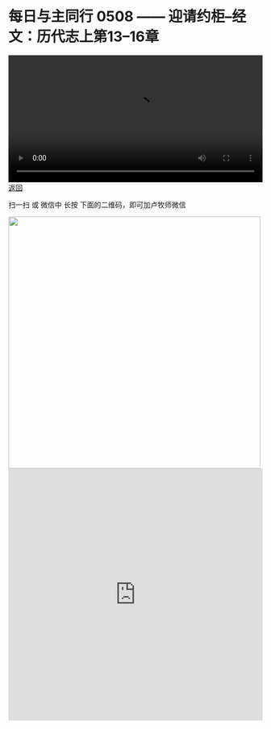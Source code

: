 # 每日与主同行 0508 —— 迎请约柜–经文：历代志上第13–16章

<video width='100%' controls src='https://go2024.simai.life/api?redirect=https://r2.savefamily.net/@pastorpaulqiankunlu618/1dT3dvBmE2A.mp4?metric=PastorLu%26keyword=webpage%26type=video%26bot=26%26to=webpage'></video>
<a href='../daily.html'> 返回 </a>
<p>扫一扫 或 微信中 长按 下面的二维码，即可加卢牧师微信</p>
<img src='https://r2.savefamily.net/OVagt1.JPG' width='500px' />



<iframe width="100%" height="500" src="https://www.youtube.com/embed/1dT3dvBmE2A?si=zz5OCgHQvyW71w8c&amp;controls=0" title="YouTube video player" frameborder="0" allow="accelerometer; autoplay; clipboard-write; encrypted-media; gyroscope; picture-in-picture; web-share" referrerpolicy="strict-origin-when-cross-origin" allowfullscreen></iframe>